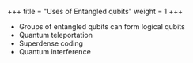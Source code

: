 +++
title = "Uses of Entangled qubits"
weight = 1
+++

- Groups of entangled qubits can form logical qubits
- Quantum teleportation
- Superdense coding
- Quantum interference
